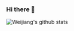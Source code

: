 ### Hi there 👋

![Weijiang's github stats](https://github-readme-stats.vercel.app/api?username=Weijiang-Xiong&show_icons=true&theme=radical)

<!--
**Weijiang-Xiong/Weijiang-Xiong** is a ✨ _special_ ✨ repository because its `README.md` (this file) appears on your GitHub profile.

Here are some ideas to get you started:

- 🔭 I’m currently working on ...
- 🌱 I’m currently learning ...
- 👯 I’m looking to collaborate on ...
- 🤔 I’m looking for help with ...
- 💬 Ask me about ...
- 📫 How to reach me: ...
- 😄 Pronouns: ...
- ⚡ Fun fact: ...
-->
